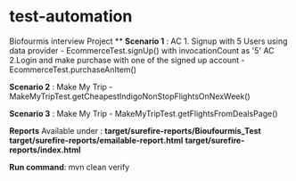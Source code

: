 # test-automation
Biofourmis interview Project
**
**Scenario 1** :  AC 1. Signup with 5 Users using data provider - EcommerceTest.signUp() with invocationCount as '5'
                      AC 2.Login and make purchase with one of the signed up account - EcommerceTest.purchaseAnItem()
               
**Scenario 2** : Make My Trip - MakeMyTripTest.getCheapestIndigoNonStopFlightsOnNexWeek()


**Scenario 3** : Make My Trip - MakeMyTripTest.getFlightsFromDealsPage()


**Reports** Available under : **target/surefire-reports/Bioufourmis_Test**
                              **target/surefire-reports/emailable-report.html**
                              **target/surefire-reports/index.html**
                              
 **Run command**: mvn clean verify                            
